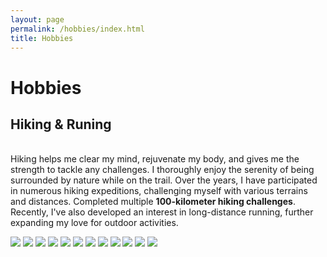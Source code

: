 ```yaml
---
layout: page
permalink: /hobbies/index.html
title: Hobbies
---
```


# Hobbies

## Hiking & Runing
<br>Hiking helps me clear my mind, rejuvenate my body, and gives me the strength to tackle any challenges. I thoroughly enjoy the serenity of being surrounded by nature while on the trail. Over the years, I have participated in numerous hiking expeditions, challenging myself with various terrains and distances. Completed multiple **100-kilometer hiking challenges**. Recently, I've also developed an interest in long-distance running, further expanding my love for outdoor activities.<br>
<div class="third">
<img src="/images/hiking_1.jpg">
<img src="/images/hiking_3.jpg">
<img src="/images/hiking_2.jpg">
<img src="/images/hiking_4.jpg">
<img src="/images/hiking_6.jpg">
<img src="/images/hiking_5.jpg">
<img src="/images/hiking_7.jpg">
<img src="/images/hiking_8.jpg">
<img src="/images/hiking_10.jpg">
<img src="/images/hiking_9.jpg">
<img src="/images/hiking_13.jpg">
<img src="/images/hiking_11.jpg">
</div>